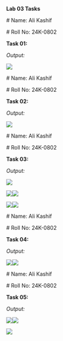 **Lab 03 Tasks**

\# Name: Ali Kashif

\# Roll No: 24K-0802

**Task 01:**

*Output:*

![](./images/image9.png)

\# Name: Ali Kashif

\# Roll No: 24K-0802

**Task 02:**

*Output:*

![](./images/image4.png)

\# Name: Ali Kashif

\# Roll No: 24K-0802

**Task 03:**

*Output:*

![](./images/image1.png)

![](./images/image8.png)![](./images/image12.png)

![](./images/image3.png)![](./images/image7.png)

\# Name: Ali Kashif

\# Roll No: 24K-0802

**Task 04:**

*Output:*

![](./images/image11.png)![](./images/image5.png)

\# Name: Ali Kashif

\# Roll No: 24K-0802

**Task 05:**

*Output:*

![](./images/image2.png)![](./images/image10.png)

![](./images/image6.png)
